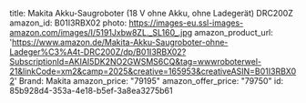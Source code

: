 title: Makita Akku-Saugroboter (18 V ohne Akku, ohne Ladegerät) DRC200Z
amazon_id: B01I3RBX02
photo: https://images-eu.ssl-images-amazon.com/images/I/5191Jxbw8ZL._SL160_.jpg
amazon_product_url: 'https://www.amazon.de/Makita-Akku-Saugroboter-ohne-Ladeger%C3%A4t-DRC200Z/dp/B01I3RBX02?SubscriptionId=AKIAI5DK2NO2GWSMS6CQ&tag=wwwroboterwel-21&linkCode=xm2&camp=2025&creative=165953&creativeASIN=B01I3RBX02'
Brand: Makita
amazon_price: "79195"
amazon_offer_price: "79750"
id: 85b928d4-353a-4e18-b5ef-3a8ea3275b61
